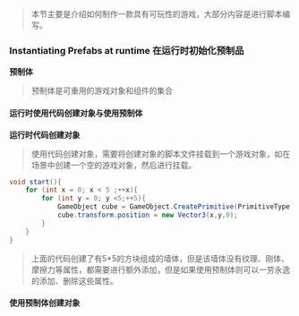 > 本节主要是介绍如何制作一款具有可玩性的游戏，大部分内容是进行脚本编写。

### Instantiating Prefabs at runtime 在运行时初始化预制品
**预制体**
> 预制体是可重用的游戏对象和组件的集合

#### 运行时使用代码创建对象与使用预制体

**运行时代码创建对象**
> 使用代码创建对象，需要将创建对象的脚本文件挂载到一个游戏对象，如在场景中创建一个空的游戏对象，然后进行挂载。
```C#
void start(){
    for (int x = 0; x < 5 ;++x){
        for (int y = 0; y <5;++5){
            GameObject cube = GameObject.CreatePrimitive(PrimitiveType.Cube);
            cube.transform.position = new Vector3(x,y,0);
        }
    }
}
```

> 上面的代码创建了有5*5的方块组成的墙体，但是该墙体没有纹理、刚体、摩擦力等属性，都需要进行额外添加，但是如果使用预制体则可以一劳永逸的添加、删除这些属性。
#### 使用预制体创建对象



